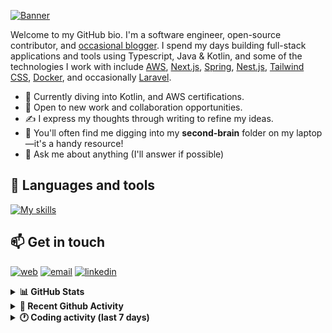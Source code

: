 [![Banner](https://raw.githubusercontent.com/wilfriedago/wilfriedago/main/assets/1.png)][website]

Welcome to my GitHub bio. I'm a software engineer, open-source contributor, and [occasional blogger][blog]. I spend my days building full-stack applications and tools using Typescript, Java & Kotlin, and some of the technologies I work with include [AWS](https://aws.amazon.com/fr/), [Next.js](https://nextjs.org/), [Spring](https://spring.io/), [Nest.js](https://nestjs.com/), [Tailwind CSS](https://github.com/tailwindlabs/tailwindcss), [Docker](https://www.docker.com/), and occasionally [Laravel](https://laravel.com/).

- 🔭 Currently diving into Kotlin, and AWS certifications.
- 👯 Open to new work and collaboration opportunities.
- ✍️ I express my thoughts through writing to refine my ideas.
- 🧠 You'll often find me digging into my **second-brain** folder on my laptop—it's a handy resource!
- 💬 Ask me about anything (I'll answer if possible)

## 🎨 Languages and tools

[![My skills](https://skillicons.dev/icons?i=typescript,js,nodejs,nest,java,kotlin,spring,python,fastapi,django,aws,docker,vscode,idea,tailwind&perline=15)](https://wilfriedago.dev/about#skills)

## 📫 Get in touch
[![web](https://img.shields.io/badge/WEBSITE-12100E?logo=google-earth&color=282A36)][website]
[![email](https://img.shields.io/badge/MAIL-12100E?logo=mailgun&color=282A36)][mail]
[![linkedin](https://img.shields.io/badge/LINKEDIN-12100E?logo=linkedin&color=282A36)][linkedin]


<details>
  <summary><b>📊 GitHub Stats</b></summary>
	<br/>
	<p align="left">
		<img width="49.5%" src="https://github-readme-stats.vercel.app/api?username=wilfriedago&show_icons=true&count_private=true&title_color=10b981&icon_color=10b981&theme=react&hide_border=true&rank_icon=github" />
		<img width="49.5%" src="https://streak-stats.demolab.com/?user=wilfriedago&hide_border=true&theme=react&ring=10b981&fire=fff&currStreakNum=fff&sideLabels=10b981&currStreakLabel=10b981&sideNums=fff" />
	</p>
</details>

<details>
  <summary><b>📅 Recent Github Activity</b></summary>
	<br>

<!--RECENT_ACTIVITY:last_update-->
Last Updated: Tuesday, December 3rd, 2024, 4:19:11 AM
<!--RECENT_ACTIVITY:last_update_end-->

<!--RECENT_ACTIVITY:start-->
1. 🔱 Forked [wilfriedago/git-flight-rules](https://github.com/wilfriedago/git-flight-rules) from [k88hudson/git-flight-rules](https://github.com/k88hudson/git-flight-rules)<br>
2. ⭐ Starred [k88hudson/git-flight-rules](https://github.com/k88hudson/git-flight-rules)<br>
3. ⭐ Starred [daytonaio/daytona](https://github.com/daytonaio/daytona)<br>
4. ⭐ Starred [shuding/next-view-transitions](https://github.com/shuding/next-view-transitions)<br>
5. ⭐ Starred [akhmadshin/next-rich-view-transitions](https://github.com/akhmadshin/next-rich-view-transitions)<br>
<!--RECENT_ACTIVITY:end-->
</details>

<details>
  <summary><b>🕐 Coding activity (last 7 days)</b></summary>
	<br>

<!--START_SECTION:waka-->

```python
Total Time: 34 hrs 47 mins

TypeScript        14 hrs 2 mins   █████████▓░░░░░░░░░░░░░░░   39.00 %
Java              3 hrs           ██░░░░░░░░░░░░░░░░░░░░░░░   08.38 %
C                 2 hrs 6 mins    █▒░░░░░░░░░░░░░░░░░░░░░░░   05.86 %
SQL               1 hr 47 mins    █▒░░░░░░░░░░░░░░░░░░░░░░░   04.98 %
Other             1 hr 13 mins    █░░░░░░░░░░░░░░░░░░░░░░░░   03.42 %
```

<!--END_SECTION:waka-->
</details>

[website]: https://wilfriedago.dev
[linkedin]: https://linkedin.com/in/wilfriedago
[blog]: https://wilfriedago.dev/blog
[mail]: mailto:me@wilfriedago.dev
